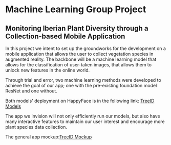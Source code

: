 # Machine Learning Group Project
## Monitoring Iberian Plant Diversity through a Collection-based Mobile Application 

In this project we intent to set up the groundworks for the development on a mobile application that allows the user to collect vegetation species in augmented reality. The backbone will be a machine learning model that allows for the classification of user-taken images, that allows them to unlock new features in the online world. 

Through trial and error, two machine learning methods were developed to achieve the goal of our app; one with the pre-existing foundation model ResNet and one without.

Both models' deployment on HappyFace is in the following link: [TreeID Models](https://huggingface.co/Diogo-Janice-Rafael)

The app we invision will not only efficiently run our models, but also have many interactive features to maintain our user interest and encourage more plant species data collection.

The general app mockup:[TreeID Mockup](https://www.figma.com/proto/1MRog059spgtR5YowEPqV0/Tree-Identification-App?node-id=43-651&t=vg3GLL8wQU89YUPa-1&starting-point-node-id=43%3A651)
